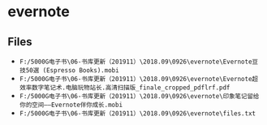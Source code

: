 # evernote

## Files

- `F:/5000G电子书\06-书库更新（201911）\2018.09\0926\evernote\Evernote豆技50選 (Espresso Books).mobi`
- `F:/5000G电子书\06-书库更新（201911）\2018.09\0926\evernote\Evernote超效率数字笔记术.电脑玩物站长.高清扫描版_finale_cropped_pdflrf.pdf`
- `F:/5000G电子书\06-书库更新（201911）\2018.09\0926\evernote\印象笔记留给你的空间——Evernote伴你成长.mobi`
- `F:/5000G电子书\06-书库更新（201911）\2018.09\0926\evernote\files.txt`
